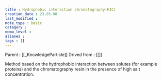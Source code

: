 ```yaml
---
title : Hydrophobic interaction chromatography(HIC)
creation_date : 23.05.08
last_modified :
note_type : basic
category :
memo_level :
aliases : 
tags : []
---
```


Parent : [[_KnowledgeParticle]]
Drived from : [[]]

Method based on the hydrophobic interaction between solutes (for example proteins) and the chromatography resin in the presence of high salt concentration.